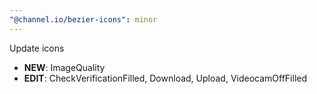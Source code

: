 ```yaml
---
"@channel.io/bezier-icons": minor
---
```


Update icons

- **NEW**: ImageQuality
- **EDIT**: CheckVerificationFilled, Download, Upload, VideocamOffFilled

